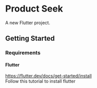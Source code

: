 # Product Seek

A new Flutter project.

## Getting Started

### Requirements

#### Flutter 
https://flutter.dev/docs/get-started/install  
Follow this tutorial to install flutter
